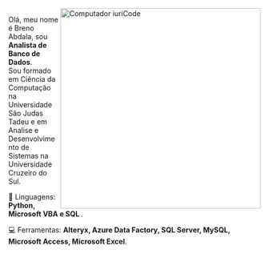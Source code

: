 <img src="https://raw.githubusercontent.com/MicaelliMedeiros/micaellimedeiros/master/image/computer-illustration.png" min-width="400px" max-width="400px" width="400px" align="right" alt="Computador iuriCode">

<p align="left">

Olá, meu nome é Breno Abdala, sou <strong>Analista de Banco de Dados</strong>.<br>
Sou formado em Ciência da Computação na Universidade São Judas Tadeu  e em Analise e Desenvolvimento de Sistemas na Universidade Cruzeiro do Sul.

</p>

<p align="left">
 🚀 Linguagens: <strong>Python, Microsoft VBA e SQL </strong>.
</p>

<p align="left">
  💻 Ferramentas: <strong>Alteryx, Azure Data Factory, SQL Server, MySQL, Microsoft Access, Microsoft Excel</strong>.
</p>



